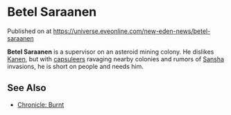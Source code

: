 # Betel Saraanen
Published on  at https://universe.eveonline.com/new-eden-news/betel-saraanen

**Betel Saraanen** is a supervisor on an asteroid mining colony. He dislikes [Kanen](wXpo85likhloVeT2gUtKy), but with [capsuleers](15umOALoFBZxVS2oaggvJQ) ravaging nearby colonies and rumors of [Sansha](6dFZYDkE3R4BRF9w21mtjP) invasions, he is short on people and needs him.

See Also
--------

-   [Chronicle: Burnt](3nEcvroEYeE8XdqX78Rz0A)
